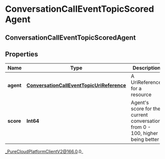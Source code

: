 # ConversationCallEventTopicScoredAgent

## ConversationCallEventTopicScoredAgent

## Properties

|Name | Type | Description | Notes|
|------------ | ------------- | ------------- | -------------|
| **agent** | [**ConversationCallEventTopicUriReference**](ConversationCallEventTopicUriReference) | A UriReference for a resource | [optional] |
| **score** | **Int64** | Agent&#39;s score for the current conversation, from 0 - 100, higher being better | [optional] |



_PureCloudPlatformClientV2@166.0.0_
